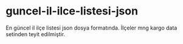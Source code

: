 # guncel-il-ilce-listesi-json
En güncel il ilçe listesi json dosya formatında. İlçeler mng kargo data setinden teyit edilmiştir.
